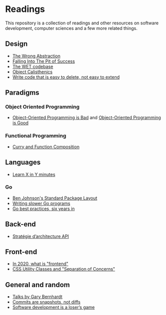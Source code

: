 # Readings

This repository is a collection of readings and other resources on software development, computer sciences and a few more related things.

## Design

- [The Wrong Abstraction](https://sandimetz.com/blog/2016/1/20/the-wrong-abstraction)
- [Falling Into The Pit of Success](https://blog.codinghorror.com/falling-into-the-pit-of-success/)
- [The WET codebase](https://www.deconstructconf.com/2019/dan-abramov-the-wet-codebase)
- [Object Calisthenics](https://williamdurand.fr/2013/06/03/object-calisthenics/)
- [Write code that is easy to delete, not easy to extend](https://programmingisterrible.com/post/139222674273/how-to-write-disposable-code-in-large-systems)

## Paradigms

### Object Oriented Programming

- [Object-Oriented Programming is Bad](https://www.youtube.com/watch?v=QM1iUe6IofM) and [Object-Oriented Programming is Good](https://www.youtube.com/watch?v=0iyB0_qPvWk)

### Functional Programming

- [Curry and Function Composition](https://medium.com/javascript-scene/curry-and-function-composition-2c208d774983)

## Languages

- [Learn X in Y minutes](https://learnxinyminutes.com/)

### Go

- [Ben Johnson's Standard Package Layout](https://medium.com/@benbjohnson/standard-package-layout-7cdbc8391fc1)
- [Writing slower Go programs](https://bitfieldconsulting.com/golang/slower)
- [Go best practices, six years in](https://peter.bourgon.org/go-best-practices-2016/)

## Back-end

- [Stratégie d’architecture API](https://blog.octo.com/strategie-d-architecture-api/)

## Front-end

- [In 2020, what is "frontend"](https://swizec.com/blog/in-2020-what-is-frontend/)
- [CSS Utility Classes and "Separation of Concerns"](https://adamwathan.me/css-utility-classes-and-separation-of-concerns/)

## General and random

- [Talks by Gary Bernhardt](https://www.destroyallsoftware.com/talks)
- [Commits are snapshots, not diffs](https://github.blog/2020-12-17-commits-are-snapshots-not-diffs/)
- [Software development is a loser’s game](https://thehosk.medium.com/software-development-is-a-losers-game-fc68bb30d7eb)
